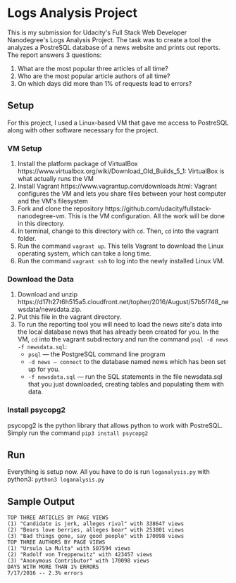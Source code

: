 <h1>Logs Analysis Project</h1>
This is my submission for Udacity's Full Stack Web Developer Nanodegree's Logs Analysis Project. The task was to create a tool the analyzes a PostreSQL database of a news website and prints out reports. The report answers 3 questions:
<ol>
  <li>What are the most popular three articles of all time?</li>
  <li>Who are the most popular article authors of all time?</li>
  <li>On which days did more than 1% of requests lead to errors?</li>
</ol>
<h2>Setup</h2>
For this project, I used a Linux-based VM that gave me access to PostreSQL along with other software necessary for the project. 
<h3>VM Setup</h3>
<ol>
  <li>Install the platform package of VirtualBox https://www.virtualbox.org/wiki/Download_Old_Builds_5_1: VirtualBox is what actually runs the VM</li>
  <li>Install Vagrant https://www.vagrantup.com/downloads.html: Vagrant configures the VM and lets you share files between your host computer and the VM's filesystem</li>
  <li>Fork and clone the repository https://github.com/udacity/fullstack-nanodegree-vm. This is the VM configuration. All the work will be done in this directory.</li>
  <li>In terminal, change to this directory with <code>cd</code>. Then, <code>cd</code> into the vagrant folder.</li>
  <li>Run the command <code>vagrant up</code>. This tells Vagrant to download the Linux operating system, which can take a long time.</li>
  <li>Run the command <code>vagrant ssh</code> to log into the newly installed Linux VM.</li>
</ol>
<h3>Download the Data</h3>
<ol>
  <li>Download and unzip https://d17h27t6h515a5.cloudfront.net/topher/2016/August/57b5f748_newsdata/newsdata.zip.</li>
  <li>Put this file in the vagrant directory.</li>
  <li>To run the reporting tool you will need to load the news site's data into the local database news that has already been created for you. In the VM, <code>cd</code> into the vagrant subdirectory and run the command <code>psql -d news -f newsdata.sql</code>:
    <ul>
      <li><code>psql</code> — the PostgreSQL command line program</li>
      <li><code>-d news — connect</code> to the database named news which has been set up for you.</li>
      <li><code>-f newsdata.sql</code> — run the SQL statements in the file newsdata.sql that you just downloaded, creating tables and populating them with data.</li>
    </ul></li>
 </ol>
<h3>Install psycopg2</h3>
psycopg2 is the python library that allows python to work with PostreSQL. Simply run the command <code>pip3 install psycopg2</code>
<h2>Run</h2>
Everything is setup now. All you have to do is run <code>loganalysis.py</code> with python3: <code>python3 loganalysis.py</code>
<h2>Sample Output</h2>
<code>TOP THREE ARTICLES BY PAGE VIEWS
(1) "Candidate is jerk, alleges rival" with 338647 views
(2) "Bears love berries, alleges bear" with 253801 views
(3) "Bad things gone, say good people" with 170098 views
TOP THREE AUTHORS BY PAGE VIEWS
(1) "Ursula La Multa" with 507594 views
(2) "Rudolf von Treppenwitz" with 423457 views
(3) "Anonymous Contributor" with 170098 views
DAYS WITH MORE THAN 1% ERRORS
7/17/2016 -- 2.3% errors</code>
